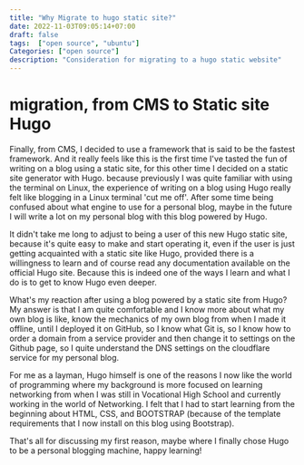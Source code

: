 ```yaml
---
title: "Why Migrate to hugo static site?"
date: 2022-11-03T09:05:14+07:00
draft: false
tags:  ["open source", "ubuntu"]
Categories: ["open source"]
description: "Consideration for migrating to a hugo static website"
---
```


# migration, from CMS to Static site Hugo
 
Finally, from CMS, I decided to use a framework that is said to be the fastest framework. And it really feels like this is the first time I've tasted the fun of writing on a blog using a static site, for this other time I decided on a static site generator with Hugo.
because previously I was quite familiar with using the terminal on Linux, the experience of writing on a blog using Hugo really felt like blogging in a Linux terminal 'cut me off'. After some time being confused about what engine to use for a personal blog, maybe in the future I will write a lot on my personal blog with this blog powered by Hugo.
 
It didn't take me long to adjust to being a user of this new Hugo static site, because it's quite easy to make and start operating it, even if the user is just getting acquainted with a static site like Hugo, provided there is a willingness to learn and of course read any documentation available on the official Hugo site. Because this is indeed one of the ways I learn and what I do is to get to know Hugo even deeper.
 
What's my reaction after using a blog powered by a static site from Hugo?
My answer is that I am quite comfortable and I know more about what my own blog is like, know the mechanics of my own blog from when I made it offline, until I deployed it on GitHub, so I know what Git is, so I know how to order a domain from a service provider and then change it to settings on the Github page, so I quite understand the DNS settings on the cloudflare service for my personal blog.
 
For me as a layman, Hugo himself is one of the reasons I now like the world of programming where my background is more focused on learning networking from when I was still in Vocational High School and currently working in the world of Networking. I felt that I had to start learning from the beginning about HTML, CSS, and BOOTSTRAP (because of the template requirements that I now install on this blog using Bootstrap).
 
That's all for discussing my first reason, maybe where I finally chose Hugo to be a personal blogging machine, happy learning!
